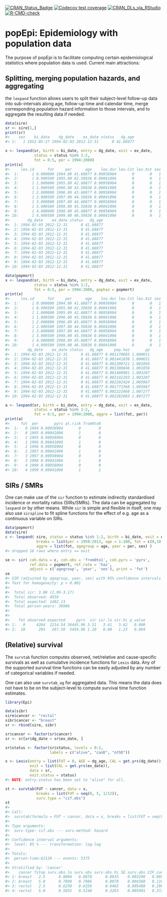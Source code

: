 [![CRAN_Status_Badge](https://www.r-pkg.org/badges/version/popEpi)](https://cran.r-project.org/package=popEpi)
[![Codecov test coverage](https://codecov.io/gh/FinnishCancerRegistry/popEpi/branch/master/graph/badge.svg)](https://app.codecov.io/gh/FinnishCancerRegistry/popEpi?branch=master)
[![CRAN_DLs_via_RStudio](https://cranlogs.r-pkg.org/badges/popEpi)](https://cran.r-project.org/package=popEpi)
[![R-CMD-check](https://github.com/FinnishCancerRegistry/popEpi/actions/workflows/R-CMD-check.yaml/badge.svg)](https://github.com/FinnishCancerRegistry/popEpi/actions/workflows/R-CMD-check.yaml)

# popEpi: Epidemiology with population data

The purpose of popEpi is to facilitate computing certain epidemiological
statistics where population data is used. Current main attractions:

## Splitting, merging population hazards, and aggregating

the `lexpand` function allows users to split their subject-level
follow-up data into sub-intervals along age, follow-up time and calendar
time, merge corresponding population hazard information to those
intervals, and to aggregate the resulting data if needed.

``` r
data(sire)
sr <- sire[1,]
print(sr)
#>    sex    bi_date    dg_date    ex_date status   dg_age
#> 1:   1 1952-05-27 1994-02-03 2012-12-31      0 41.68877
```

``` r
x <- lexpand(sr, birth = bi_date, entry = dg_date, exit = ex_date,
             status = status %in% 1:2, 
             fot = 0:5, per = 1994:2000)
print(x)
#>     lex.id      fot     per      age    lex.dur lex.Cst lex.Xst sex    bi_date
#>  1:      1 0.000000 1994.09 41.68877 0.90958904       0       0   1 1952-05-27
#>  2:      1 0.909589 1995.00 42.59836 0.09041096       0       0   1 1952-05-27
#>  3:      1 1.000000 1995.09 42.68877 0.90958904       0       0   1 1952-05-27
#>  4:      1 1.909589 1996.00 43.59836 0.09041096       0       0   1 1952-05-27
#>  5:      1 2.000000 1996.09 43.68877 0.90958904       0       0   1 1952-05-27
#>  6:      1 2.909589 1997.00 44.59836 0.09041096       0       0   1 1952-05-27
#>  7:      1 3.000000 1997.09 44.68877 0.90958904       0       0   1 1952-05-27
#>  8:      1 3.909589 1998.00 45.59836 0.09041096       0       0   1 1952-05-27
#>  9:      1 4.000000 1998.09 45.68877 0.90958904       0       0   1 1952-05-27
#> 10:      1 4.909589 1999.00 46.59836 0.09041096       0       0   1 1952-05-27
#>        dg_date    ex_date status   dg_age
#>  1: 1994-02-03 2012-12-31      0 41.68877
#>  2: 1994-02-03 2012-12-31      0 41.68877
#>  3: 1994-02-03 2012-12-31      0 41.68877
#>  4: 1994-02-03 2012-12-31      0 41.68877
#>  5: 1994-02-03 2012-12-31      0 41.68877
#>  6: 1994-02-03 2012-12-31      0 41.68877
#>  7: 1994-02-03 2012-12-31      0 41.68877
#>  8: 1994-02-03 2012-12-31      0 41.68877
#>  9: 1994-02-03 2012-12-31      0 41.68877
#> 10: 1994-02-03 2012-12-31      0 41.68877
```

``` r
data(popmort)
x <- lexpand(sr, birth = bi_date, entry = dg_date, exit = ex_date,
             status = status %in% 1:2, 
             fot = 0:5, per = 1994:2000, pophaz = popmort)
print(x)
#>     lex.id      fot     per      age    lex.dur lex.Cst lex.Xst sex    bi_date
#>  1:      1 0.000000 1994.09 41.68877 0.90958904       0       0   1 1952-05-27
#>  2:      1 0.909589 1995.00 42.59836 0.09041096       0       0   1 1952-05-27
#>  3:      1 1.000000 1995.09 42.68877 0.90958904       0       0   1 1952-05-27
#>  4:      1 1.909589 1996.00 43.59836 0.09041096       0       0   1 1952-05-27
#>  5:      1 2.000000 1996.09 43.68877 0.90958904       0       0   1 1952-05-27
#>  6:      1 2.909589 1997.00 44.59836 0.09041096       0       0   1 1952-05-27
#>  7:      1 3.000000 1997.09 44.68877 0.90958904       0       0   1 1952-05-27
#>  8:      1 3.909589 1998.00 45.59836 0.09041096       0       0   1 1952-05-27
#>  9:      1 4.000000 1998.09 45.68877 0.90958904       0       0   1 1952-05-27
#> 10:      1 4.909589 1999.00 46.59836 0.09041096       0       0   1 1952-05-27
#>        dg_date    ex_date status   dg_age     pop.haz       pp
#>  1: 1994-02-03 2012-12-31      0 41.68877 0.001170685 1.000651
#>  2: 1994-02-03 2012-12-31      0 41.68877 0.001441038 1.000651
#>  3: 1994-02-03 2012-12-31      0 41.68877 0.001200721 1.001856
#>  4: 1994-02-03 2012-12-31      0 41.68877 0.001300846 1.001856
#>  5: 1994-02-03 2012-12-31      0 41.68877 0.001400981 1.003207
#>  6: 1994-02-03 2012-12-31      0 41.68877 0.002142293 1.003207
#>  7: 1994-02-03 2012-12-31      0 41.68877 0.002202424 1.005067
#>  8: 1994-02-03 2012-12-31      0 41.68877 0.001771568 1.005067
#>  9: 1994-02-03 2012-12-31      0 41.68877 0.002222468 1.007277
#> 10: 1994-02-03 2012-12-31      0 41.68877 0.002282603 1.007277
```

``` r
a <- lexpand(sr, birth = bi_date, entry = dg_date, exit = ex_date,
             status = status %in% 1:2,
             fot = 0:5, per = 1994:2000, aggre = list(fot, per))
print(a)
#>     fot  per       pyrs at.risk from0to0
#>  1:   0 1994 0.90958904       0        0
#>  2:   0 1995 0.09041096       1        0
#>  3:   1 1995 0.90958904       0        0
#>  4:   1 1996 0.09041096       1        0
#>  5:   2 1996 0.90958904       0        0
#>  6:   2 1997 0.09041096       1        0
#>  7:   3 1997 0.90958904       0        0
#>  8:   3 1998 0.09041096       1        0
#>  9:   4 1998 0.90958904       0        0
#> 10:   4 1999 0.09041096       1        1
```

## SIRs / SMRs

One can make use of the `sir` function to estimate indirectly
standardised incidence or mortality ratios (SIRs/SMRs). The data can be
aggregated by `lexpand` or by other means. While `sir` is simple and
flexible in itself, one may also use `sirspline` to fit spline functions
for the effect of e.g. age as a continuous variable on SIRs.

``` r
data(popmort)
data(sire)
c <- lexpand( sire, status = status %in% 1:2, birth = bi_date, exit = ex_date, entry = dg_date,
              breaks = list(per = 1950:2013, age = 1:100, fot = c(0,10,20,Inf)), 
              aggre = list(fot, agegroup = age, year = per, sex) )
#> dropped 16 rows where entry == exit

se <- sir( coh.data = c, coh.obs = 'from0to1', coh.pyrs = 'pyrs', 
           ref.data = popmort, ref.rate = 'haz', 
           adjust = c('agegroup', 'year', 'sex'), print = 'fot')
se
#> SIR (adjusted by agegroup, year, sex) with 95% confidence intervals (profile) 
#> Test for homogeneity: p < 0.001 
#> 
#>  Total sir: 3.08 (2.99-3.17)
#>  Total observed: 4559
#>  Total expected: 1482.13
#>  Total person-years: 39906 
#> 
#> 
#>    fot observed expected     pyrs  sir sir.lo sir.hi p_value
#> 1:   0     4264  1214.54 34445.96 3.51   3.41   3.62   0.000
#> 2:  10      295   267.59  5459.96 1.10   0.98   1.23   0.094
```

## (Relative) survival

The `survtab` function computes observed, net/relative and
cause-specific survivals as well as cumulative incidence functions for
`Lexis` data. Any of the supported survival time functions can be easily
adjusted by any number of categorical variables if needed.

One can also use `survtab_ag` for aggregated data. This means the data
does not have to be on the subject-level to compute survival time
function estimates.

``` r
library(Epi)

data(sibr)
sire$cancer <- "rectal"
sibr$cancer <- "breast"
sr <- rbind(sire, sibr)

sr$cancer <- factor(sr$cancer)
sr <- sr[sr$dg_date < sr$ex_date, ]

sr$status <- factor(sr$status, levels = 0:2, 
                    labels = c("alive", "canD", "othD"))

x <- Lexis(entry = list(FUT = 0, AGE = dg_age, CAL = get.yrs(dg_date)), 
           exit = list(CAL = get.yrs(ex_date)), 
           data = sr,
           exit.status = status)
#> NOTE: entry.status has been set to "alive" for all.

st <- survtab(FUT ~ cancer, data = x,
              breaks = list(FUT = seq(0, 5, 1/12)),
              surv.type = "cif.obs")
st
#> 
#> Call: 
#>  survtab(formula = FUT ~ cancer, data = x, breaks = list(FUT = seq(0, 5, 1/12)), surv.type = "cif.obs") 
#> 
#> Type arguments: 
#>  surv.type: cif.obs --- surv.method: hazard
#>  
#> Confidence interval arguments: 
#>  level: 95 % --- transformation: log-log
#>  
#> Totals:
#>  person-time:62120 --- events: 5375
#>  
#> Stratified by: 'cancer'
#>    cancer Tstop surv.obs.lo surv.obs surv.obs.hi SE.surv.obs CIF_canD CIF_othD
#> 1: breast   2.5      0.8804   0.8870      0.8933    0.003290   0.0687   0.0442
#> 2: breast   5.0      0.7899   0.7986      0.8070    0.004368   0.1162   0.0852
#> 3: rectal   2.5      0.6250   0.6359      0.6465    0.005480   0.2981   0.0660
#> 4: rectal   5.0      0.5032   0.5148      0.5263    0.005901   0.3727   0.1125
```
